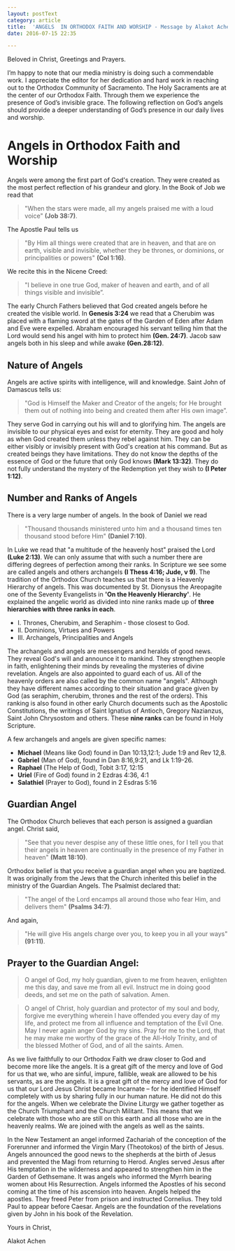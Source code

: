 ```yaml
---
layout: postText
category: article
title:  'ANGELS  IN ORTHODOX FAITH AND WORSHIP - Message by Alakot Achen'
date: 2016-07-15 22:35

---
```


Beloved in Christ,  Greetings and Prayers.

I’m happy to note that our media ministry is doing such a commendable work.  I appreciate the editor for her dedication and hard work in reaching out to the Orthodox Community of Sacramento. The Holy Sacraments are at the center of our Orthodox Faith.  Through them we experience the presence of God’s invisible grace. The following reflection on God’s angels  should provide a deeper understanding of God’s presence in our daily lives and worship.  


# Angels in Orthodox Faith and Worship #

Angels were among the first part of God's creation. They were created as the most perfect reflection of his grandeur and glory.  In the Book of Job we read that 

> "When the stars were made, all my angels praised me with a loud voice" **(Job 38:7)**. 

The  Apostle Paul tells us 

> "By Him all things were created that are in heaven, and that are on earth, visible and invisible, whether they be thrones, or dominions, or principalities or powers" **(Col 1:16)**. 

We  recite  this in the Nicene Creed:  

> "I believe in one true God, maker of heaven and earth, and of all things visible and invisible”. 

The early Church Fathers believed that God created angels before he created the visible world. In **Genesis 3:24** we read that a Cherubim was placed with a flaming sword at the gates of the Garden of Eden after Adam and Eve were expelled.  Abraham encouraged his servant  telling him that the Lord would send his angel with him to protect him **(Gen. 24:7)**. Jacob saw angels both in his sleep and while awake **(Gen.28:12)**.



## Nature of Angels ##

Angels are active spirits with intelligence, will and knowledge. Saint John of Damascus tells us: 

> "God is Himself the Maker and Creator of the angels; for He brought them out of nothing into being and created them after His own image”.  

They serve God in carrying out his will and to glorifying him. The angels are invisible to our physical eyes and  exist for eternity.  They are good and holy as when God created them unless they rebel against him. They can be either visibly or invisibly present with God's creation at his command.  But as created beings they have limitations. They do not know the depths of the essence of God or the future that only God knows **(Mark 13:32)**. They do not fully understand the mystery of the Redemption yet they wish to **(I Peter 1:12)**. 



## Number and Ranks of Angels ##

There is a very large number of angels. In the book of Daniel we read 

> "Thousand thousands ministered unto him and a thousand times ten thousand stood before Him" **(Daniel 7:10)**. 

In Luke we read that "a multitude of the heavenly host" praised the Lord **(Luke 2:13)**. We can only assume that with such a number there are differing degrees of perfection among their ranks. In Scripture we see some are called angels and others archangels **(I Thess 4:16; Jude, v 9)**. The tradition of the Orthodox Church teaches us that there is a Heavenly Hierarchy of angels. This was documented by St. Dionysus the Areopagite one of the Seventy Evangelists in **'On the Heavenly Hierarchy'**. He explained the angelic world as divided into nine ranks made up of **three hierarchies with three ranks in each**.

* I.	Thrones, Cherubim, and Seraphim - those closest to God.
* II.	Dominions, Virtues and Powers
* III.	Archangels,  Principalities and  Angels

The archangels and angels are messengers and heralds of good news. They reveal God's will  and announce it to mankind. They  strengthen people in faith, enlightening their minds by revealing the mysteries of divine revelation. Angels are also  appointed to guard each of us. All of the heavenly orders are also called by the common name "angels". Although they have different names according to their situation and grace given by God (as seraphim, cherubim, thrones and the rest of the orders). This ranking is also found in other early Church documents such as the Apostolic Constitutions, the writings of Saint Ignatius of Antioch, Gregory Nazianzus, Saint John Chrysostom and others. These **nine ranks** can be found in Holy Scripture.

A few archangels and angels are given specific names:

* **Michael** (Means like God) found in Dan 10:13,12:1; Jude 1:9 and Rev 12,8.
* **Gabriel** (Man of God), found in Dan 8:16,9:21, and Lk 1:19-26.
* **Raphael** (The Help of God), Tobit 3:17, 12:15
* **Uriel** (Fire of God) found in 2 Ezdras 4:36, 4:1
* **Salathiel** (Prayer to God), found in 2 Esdras 5:16


## Guardian Angel ##

The Orthodox Church believes that each person is assigned a guardian angel. Christ said, 

> "See that you never despise any of these  little ones, for I tell you that their angels in heaven are continually in the presence of my Father in  heaven" **(Matt 18:10)**. 

Orthodox belief is  that you receive a guardian angel when you are baptized. It was originally from the Jews that the Church inherited this belief in the ministry of the Guardian Angels. The Psalmist declared that: 

> "The angel of the Lord encamps all around those who fear Him, and delivers them" **(Psalms 34:7)**.

And again, 

> "He will give His angels charge over you, to keep you in all your ways" **(91:11)**.



## Prayer to the Guardian Angel: ##

> O angel of God, my holy guardian, given to me from heaven, enlighten me this day, and save me from all evil. Instruct me in doing good deeds, and set me on the path of salvation. Amen.

> O angel of Christ, holy guardian and protector of my soul and body, forgive me everything wherein I have offended you every day of my life, and protect me from all influence and  temptation of the Evil One. May I never again anger God by my sins. Pray for me to the Lord, that he may make me worthy of the grace of the All-Holy Trinity, and of the blessed Mother of God, and of all the saints. Amen.



As we live faithfully to our Orthodox Faith we draw closer to God and become more like the angels. It is a great gift of the mercy and love of God for us that we, who are sinful, impure, fallible, weak are allowed to be his servants, as are the angels. It is a great gift of the mercy and love of God for us that our Lord Jesus Christ became Incarnate – for he identified Himself completely with us by sharing fully in our human nature. He did not do this for the angels. When we celebrate the Divine Liturgy we gather together as the Church Triumphant and the Church Militant. This means that we celebrate with those who are still on this earth and all those who are in the heavenly realms. We are joined with the angels as well as the saints. 

In the New Testament an angel informed Zachariah of the conception of the Forerunner and informed the Virgin Mary (Theotokos) of the birth of Jesus. Angels announced the good news to the shepherds at the birth of Jesus and prevented the Magi from returning to Herod. Angles served Jesus after His temptation in the wilderness and appeared to strengthen him in the Garden of Gethsemane. It was angels who informed the Myrrh bearing women about His Resurrection. Angels informed the Apostles of his second coming at the time of his ascension into heaven. Angels helped the apostles. They freed Peter from prison and instructed Cornelius. They told Paul to appear before Caesar. Angels are the foundation of the revelations given by John in his book of the Revelation.




Yours  in Christ,  

Alakot Achen


